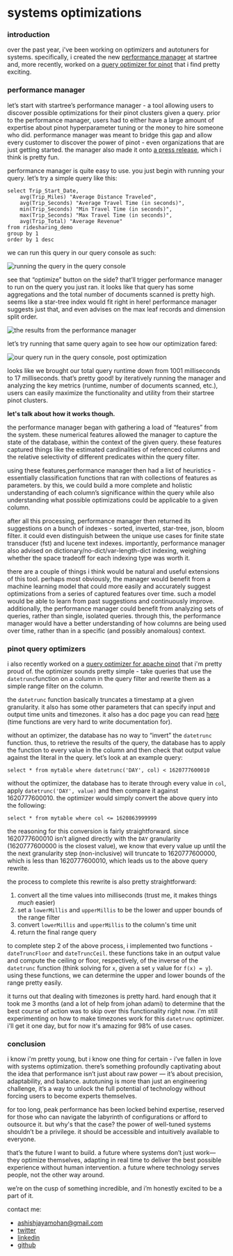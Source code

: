 # systems optimizations

### introduction
over the past year, i've been working on optimizers and autotuners for systems. specifically, i created the new [performance manager](https://startree.ai/resources/automate-real-time-operations) at startree and, more recently, worked on a [query optimizer for pinot](https://github.com/apache/pinot/pull/14385) that i find pretty exciting.

### performance manager
let’s start with startree’s performance manager - a tool allowing users to discover possible optimizations for their pinot clusters given a query. prior to the performance manager, users had to either have a large amount of expertise about pinot hyperparameter tuning or the money to hire someone who did. performance manager was meant to bridge this gap and allow every customer to discover the power of pinot - even organizations that are just getting started. the manager also made it onto [a press release](https://www.globenewswire.com/news-release/2024/11/20/2984361/0/en/StarTree-Unveils-New-Features-to-Tackle-Data-Management-and-Security-Challenges-for-Scaling-Real-Time-Analytics.html), which i think is pretty fun.

performance manager is quite easy to use. you just begin with running your query. let’s try a simple query like this:
```
select Trip_Start_Date,
	avg(Trip_Miles) "Average Distance Traveled",
	avg(Trip_Seconds) "Average Travel Time (in seconds)",
	min(Trip_Seconds) "Min Travel Time (in seconds)",
	max(Trip_Seconds) "Max Travel Time (in seconds)",
	avg(Trip_Total) "Average Revenue"
from ridesharing_demo
group by 1
order by 1 desc
```
we can run this query in our query console as such:

![running the query in the query console](../../assets/query-console.png)

see that “optimize” button on the side? that’ll trigger performance manager to run on the query you just ran. it looks like that query has some aggregations and the total number of documents scanned is pretty high. seems like a star-tree index would fit right in here! performance manager suggests just that, and even advises on the max leaf records and dimension split order.

![the results from the performance manager](../../assets/results.png)

let’s try running that same query again to see how our optimization fared:

![our query run in the query console, post optimization](../../assets/optimized.png)

looks like we brought our total query runtime down from 1001 milliseconds to 17 milliseconds. that’s pretty good! by iteratively running the manager and analyzing the key metrics (runtime, number of documents scanned, etc.), users can easily maximize the functionality and utility from their startree pinot clusters.

**let's talk about how it works though.**

the performance manager began with gathering a load of “features” from the system. these numerical features allowed the manager to capture the state of the database, within the context of the given query. these features captured things like the estimated cardinalities of referenced columns and the relative selectivity of different predicates within the query filter.

using these features,performance manager then had a list of heuristics - essentially classification functions that ran with collections of features as parameters. by this, we could build a more complete and holistic understanding of each column’s significance within the query while also understanding what possible optimizations could be applicable to a given column.

after all this processing, performance manager then returned its suggestions on a bunch of indexes - sorted, inverted, star-tree, json, bloom filter. it could even distinguish between the unique use cases for finite state transducer (fst) and lucene text indexes. importantly, performance manager also advised on dictionary/no-dict/var-length-dict indexing, weighing whether the space tradeoff for each indexing type was worth it.

there are a couple of things i think would be natural and useful extensions of this tool. perhaps most obviously, the manager would benefit from a machine learning model that could more easily and accurately suggest optimizations from a series of captured features over time. such a model would be able to learn from past suggestions and continuously improve. additionally, the performance manager could benefit from analyzing sets of queries, rather than single, isolated queries. through this, the performance manager would have a better understanding of how columns are being used over time, rather than in a specific (and possibly anomalous) context.

### pinot query optimizers
i also recently worked on a [query optimizer for apache pinot](https://github.com/apache/pinot/pull/14385) that i'm pretty proud of. the optimizer sounds pretty simple - take queries that use the `datetrunc`function on a column in the query filter and rewrite them as a simple range filter on the column.

the `datetrunc` function basically truncates a timestamp at a given granularity. it also has some other parameters that can specify input and output time units and timezones. it also has a doc page you can read [here](https://docs.pinot.apache.org/configuration-reference/functions/datetrunc) (time functions are very hard to write documentation for).

without an optimizer, the database has no way to “invert” the `datetrunc` function. thus, to retrieve the results of the query, the database has to apply the function to every value in the column and then check that output value against the literal in the query. let’s look at an example query:
```
select * from mytable where datetrunc('DAY', col) < 1620777600010
```
without the optimizer, the database has to iterate through every value in `col`, apply `datetrunc('DAY', value)` and then compare it against 1620777600010. the optimizer would simply convert the above query into the following:
```
select * from mytable where col <= 1620863999999
```
the reasoning for this conversion is fairly straightforward. since 1620777600010 isn’t aligned directly with the `DAY` granularity (1620777600000 is the closest value), we know that every value up until the the next granularity step (non-inclusive) will truncate to 1620777600000, which is less than 1620777600010, which leads us to the above query rewrite.

the process to complete this rewrite is also pretty straightforward:
1. convert all the time values into milliseconds (trust me, it makes things *much* easier)
2. set a `lowerMillis` and `upperMillis` to be the lower and upper bounds of the range filter
3. convert `lowerMillis` and `upperMillis` to the column's time unit
4. return the final range query

to complete step 2 of the above process, i implemented two functions - `dateTruncFloor` and `dateTruncCeil`. these functions take in an output value and compute the ceiling or floor, respectively, of the inverse of the `datetrunc` function (think solving for `x`, given a set `y` value for `f(x) = y`). using these functions, we can determine the upper and lower bounds of the range pretty easily.

it turns out that dealing with timezones is pretty hard. hard enough that it took me 3 months (and a lot of help from johan adami) to determine that the best course of action was to skip over this functionality right now. i'm still experimenting on how to make timezones work for this `datetrunc` optimizer. i'll get it one day, but for now it's amazing for 98% of use cases.

### conclusion
i know i'm pretty young, but i know one thing for certain - i’ve fallen in love with systems optimization. there’s something profoundly captivating about the idea that performance isn’t just about raw power — it’s about precision, adaptability, and balance. autotuning is more than just an engineering challenge, it’s a way to unlock the full potential of technology without forcing users to become experts themselves.

for too long, peak performance has been locked behind expertise, reserved for those who can navigate the labyrinth of configurations or afford to outsource it. but why's that the case? the power of well-tuned systems shouldn’t be a privilege. it should be accessible and intuitively available to everyone.

that’s the future I want to build. a future where systems don’t just work—they optimize themselves, adapting in real time to deliver the best possible experience without human intervention. a future where technology serves people, not the other way around.

we’re on the cusp of something incredible, and i’m honestly excited to be a part of it.

contact me: 
- [ashishjayamohan@gmail.com](mailto:ashishjayamohan@gmail.com)
- [twitter](https://x.com/ashishjayamohan)
- [linkedin](http://linkedin.com/in/ashishjayamohan/)
- [github](http://github.com/ashishjayamohan)
